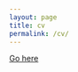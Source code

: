 ```yaml
---
layout: page
title: cv
permalink: /cv/
---
```


[Go here](https://github.com/MehaRima/Coursera_Capstone/)
